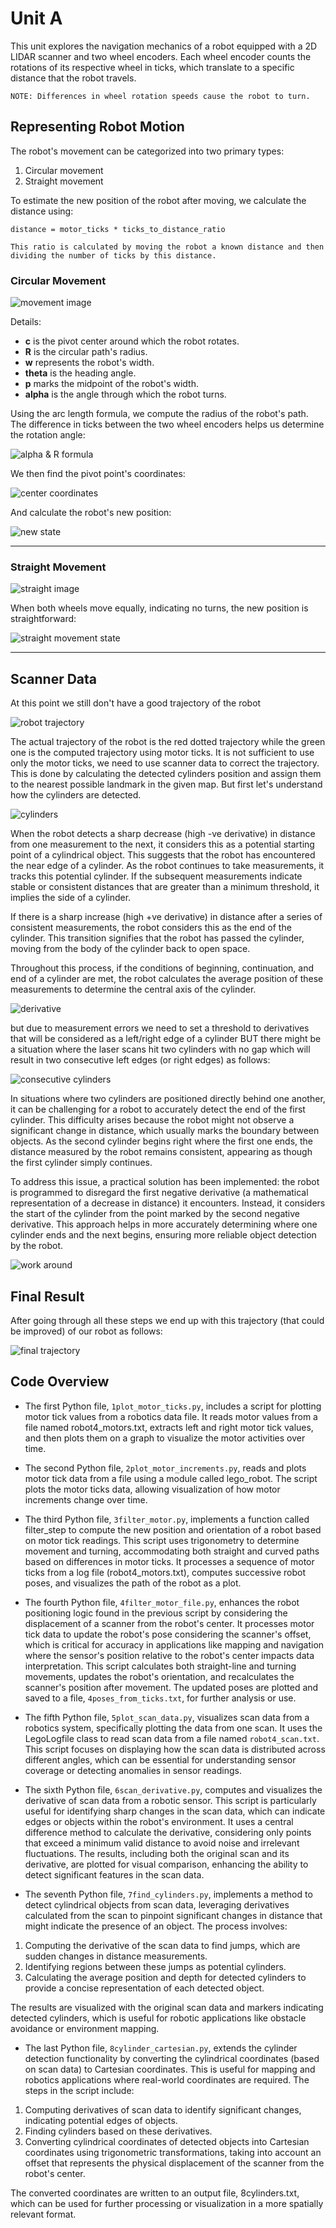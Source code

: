# Unit A

This unit explores the navigation mechanics of a robot equipped with a 2D LIDAR scanner and two wheel encoders. Each wheel encoder counts the rotations of its respective wheel in ticks, which translate to a specific distance that the robot travels.

`NOTE: Differences in wheel rotation speeds cause the robot to turn.`

## Representing Robot Motion
The robot's movement can be categorized into two primary types:
1. Circular movement
2. Straight movement

To estimate the new position of the robot after moving, we calculate the distance using:

`distance = motor_ticks * ticks_to_distance_ratio`


`This ratio is calculated by moving the robot a known distance and then dividing the number of ticks by this distance.`

### Circular Movement

![movement image](./assets/circular_move.png)

Details:
* **c** is the pivot center around which the robot rotates.
* **R** is the circular path's radius.
* **w** represents the robot's width.
* **theta** is the heading angle.
* **p** marks the midpoint of the robot's width.
* **alpha** is the angle through which the robot turns.

Using the arc length formula, we compute the radius of the robot's path. The difference in ticks between the two wheel encoders helps us determine the rotation angle:

![alpha & R formula](assets/alpha_R.png)

We then find the pivot point's coordinates:

![center coordinates](assets/center.png)

And calculate the robot's new position:

![new state](assets/new_state.png)

---
### Straight Movement

![straight image](assets/straight.png)

When both wheels move equally, indicating no turns, the new position is straightforward:

![straight movement state](assets/straight_state.png)

---
## Scanner Data

At this point we still don't have a good trajectory of the robot

![robot trajectory](./assets/trajectory.png)

The actual trajectory of the robot is the red dotted trajectory while the green one is the computed trajectory using motor ticks. It is not sufficient to use only the motor ticks, we need to use scanner data to correct the trajectory. This is done by calculating the detected cylinders position and assign them to the nearest possible landmark in the given map. But first let's understand how the cylinders are detected.

![cylinders](assets/cylinders.png)

When the robot detects a sharp decrease (high -ve derivative) in distance from one measurement to the next, it considers this as a potential starting point of a cylindrical object. This suggests that the robot has encountered the near edge of a cylinder. As the robot continues to take measurements, it tracks this potential cylinder. If the subsequent measurements indicate stable or consistent distances that are greater than a minimum threshold, it implies the side of a cylinder.

If there is a sharp increase (high +ve derivative) in distance after a series of consistent measurements, the robot considers this as the end of the cylinder. This transition signifies that the robot has passed the cylinder, moving from the body of the cylinder back to open space.

Throughout this process, if the conditions of beginning, continuation, and end of a cylinder are met, the robot calculates the average position of these measurements to determine the central axis of the cylinder.

![derivative](assets/derivative.png)

but due to measurement errors we need to set a threshold to derivatives that will be considered as a left/right edge of a cylinder BUT there might be a situation where the laser scans hit two cylinders with no gap which will result in two consecutive left edges (or right edges) as follows:

![consecutive cylinders](assets/consecutive_cylinders.png)

In situations where two cylinders are positioned directly behind one another, it can be challenging for a robot to accurately detect the end of the first cylinder. This difficulty arises because the robot might not observe a significant change in distance, which usually marks the boundary between objects. As the second cylinder begins right where the first one ends, the distance measured by the robot remains consistent, appearing as though the first cylinder simply continues.

To address this issue, a practical solution has been implemented: the robot is programmed to disregard the first negative derivative (a mathematical representation of a decrease in distance) it encounters. Instead, it considers the start of the cylinder from the point marked by the second negative derivative. This approach helps in more accurately determining where one cylinder ends and the next begins, ensuring more reliable object detection by the robot.

![work around](assets/workaround.png)


## Final Result

After going through all these steps we end up with this trajectory (that could be improved) of our robot as follows:

![final trajectory](assets/final_trajectory.png)

## Code Overview

- The first Python file, `1plot_motor_ticks.py`, includes a script for plotting motor tick values from a robotics data file. It reads motor values from a file named robot4_motors.txt, extracts left and right motor tick values, and then plots them on a graph to visualize the motor activities over time.

- The second Python file, `2plot_motor_increments.py`, reads and plots motor tick data from a file using a module called lego_robot. The script plots the motor ticks data, allowing visualization of how motor increments change over time.

- The third Python file, `3filter_motor.py`, implements a function called filter_step to compute the new position and orientation of a robot based on motor tick readings. This script uses trigonometry to determine movement and turning, accommodating both straight and curved paths based on differences in motor ticks. It processes a sequence of motor ticks from a log file (robot4_motors.txt), computes successive robot poses, and visualizes the path of the robot as a plot.

- The fourth Python file, `4filter_motor_file.py`, enhances the robot positioning logic found in the previous script by considering the displacement of a scanner from the robot's center. It processes motor tick data to update the robot's pose considering the scanner's offset, which is critical for accuracy in applications like mapping and navigation where the sensor's position relative to the robot's center impacts data interpretation. This script calculates both straight-line and turning movements, updates the robot's orientation, and recalculates the scanner's position after movement. The updated poses are plotted and saved to a file, `4poses_from_ticks.txt`, for further analysis or use.

- The fifth Python file, `5plot_scan_data.py`, visualizes scan data from a robotics system, specifically plotting the data from one scan. It uses the LegoLogfile class to read scan data from a file named `robot4_scan.txt`. This script focuses on displaying how the scan data is distributed across different angles, which can be essential for understanding sensor coverage or detecting anomalies in sensor readings.

- The sixth Python file, `6scan_derivative.py`, computes and visualizes the derivative of scan data from a robotic sensor. This script is particularly useful for identifying sharp changes in the scan data, which can indicate edges or objects within the robot's environment. It uses a central difference method to calculate the derivative, considering only points that exceed a minimum valid distance to avoid noise and irrelevant fluctuations. The results, including both the original scan and its derivative, are plotted for visual comparison, enhancing the ability to detect significant features in the scan data.

- The seventh Python file, `7find_cylinders.py`, implements a method to detect cylindrical objects from scan data, leveraging derivatives calculated from the scan to pinpoint significant changes in distance that might indicate the presence of an object. The process involves:

1. Computing the derivative of the scan data to find jumps, which are sudden changes in distance measurements.
2. Identifying regions between these jumps as potential cylinders.
3. Calculating the average position and depth for detected cylinders to provide a concise representation of each detected object.

The results are visualized with the original scan data and markers indicating detected cylinders, which is useful for robotic applications like obstacle avoidance or environment mapping.

- The last Python file, `8cylinder_cartesian.py`, extends the cylinder detection functionality by converting the cylindrical coordinates (based on scan data) to Cartesian coordinates. This is useful for mapping and robotics applications where real-world coordinates are required. The steps in the script include:

1. Computing derivatives of scan data to identify significant changes, indicating potential edges of objects.
2. Finding cylinders based on these derivatives.
3. Converting cylindrical coordinates of detected objects into Cartesian coordinates using trigonometric transformations, taking into account an offset that represents the physical displacement of the scanner from the robot's center.

The converted coordinates are written to an output file, 8cylinders.txt, which can be used for further processing or visualization in a more spatially relevant format.